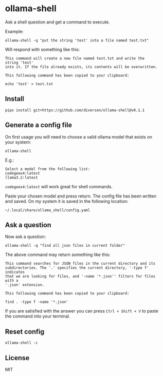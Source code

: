 # ollama-shell

Ask a shell question and get a command to execute.

Example: 

    ollama-shell -q "put the string 'test' into a file named test.txt"

Will respond with something like this:

    This command will create a new file named test.txt and write the string 'test'
    into it. If the file already exists, its contents will be overwritten.

    This following command has been copied to your clipboard:

    echo 'test' > test.txt

## Install
<!-- LATEST-VERSION-PIPX -->
	pipx install git+https://github.com/diversen/ollama-shell@v0.1.1

## Generate a config file

On first usage you will need to choose a valid ollama model that exists on your system:

    ollama-shell

E.g.:

    Select a model from the following list:
    codegeex4:latest
    llama3.2:latest

`codegeex4:latest` will work great for shell commands.

Paste your chosen model and press return. The config file has been written and saved.
On my system it is saved in the following location: 

    ~/.local/share/ollama_shell/config.yaml 

## Ask a question

Now ask a question:

    ollama-shell -q "find all json files in current folder"

The above command may return something like this:

    This command searches for JSON files in the current directory and its
    subdirectories. The '.' specifies the current directory, '-type f' indicates
    that we are looking for files, and '-name '*.json'' filters for files with a
    '.json' extension.

    This following command has been copied to your clipboard:

    find . -type f -name '*.json'

If you are satisfied with the answer you can press `Ctrl + Shift + V` to paste the command into your terminal.

## Reset config

    ollama-shell -c

## License

MIT
